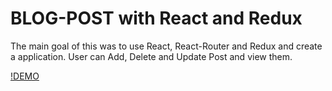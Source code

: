 # BLOG-POST with React and Redux
The main goal of this was to use React, React-Router and Redux and create a application.
User can Add, Delete and Update Post and view them.

[!DEMO](https://user-images.githubusercontent.com/82286711/114400470-a0935100-9bbf-11eb-964b-52557685f776.mp4)
